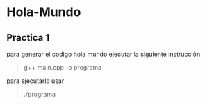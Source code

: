 # Hola-Mundo

## Practica 1
para generar el codigo
hola mundo ejecutar la siguiente instrucción

> g++ main.cpp -o programa

para ejecutarlo usar
>./programa
